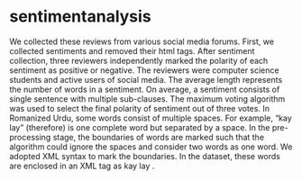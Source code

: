 # sentimentanalysis
We collected these reviews from various social media forums. First, we collected sentiments and removed their html tags. After sentiment collection, three reviewers independently marked the polarity of each sentiment as positive or negative. The reviewers were computer science students and active users of social media. The average length represents the number of words in a sentiment. On average, a sentiment consists of single sentence with multiple sub-clauses. The maximum voting algorithm was used to select the final polarity of sentiment out of three votes. 
In Romanized Urdu, some words consist of multiple spaces. For example, “kay lay” (therefore) is one complete word but separated by a space. In the pre-processing stage, the boundaries of words are marked such that the algorithm could ignore the spaces and consider two words as one word. We adopted XML syntax to mark the boundaries. In the dataset, these words are enclosed in an XML tag as <word> kay lay </word>. 
